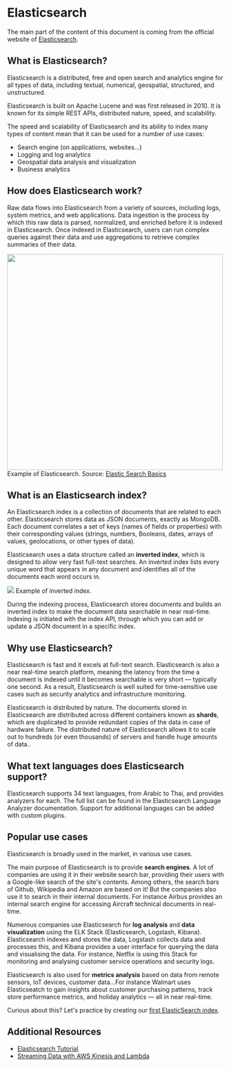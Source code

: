 # Elasticsearch

The main part of the content of this document is coming from the official website of [Elasticsearch](https://www.elastic.co/what-is/elasticsearch).

## What is Elasticsearch?

Elasticsearch is a distributed, free and open search and analytics engine for all types of data, including textual, numerical, geospatial, structured, and unstructured. 

Elasticsearch is built on Apache Lucene and was first released in 2010. It is known for its simple REST APIs, distributed nature, speed, and scalability.

The speed and scalability of Elasticsearch and its ability to index many types of content mean that it can be used for a number of use cases:

- Search engine (on applications, websites...)
- Logging and log analytics
- Geospatial data analysis and visualization
- Business analytics

## How does Elasticsearch work?

Raw data flows into Elasticsearch from a variety of sources, including logs, system metrics, and web applications. Data ingestion is the process by which this raw data is parsed, normalized, and enriched before it is indexed in Elasticsearch. Once indexed in Elasticsearch, users can run complex queries against their data and use aggregations to retrieve complex summaries of their data.


<img src="https://soshace.com/wp-content/uploads/ES-indexing-process.png" width = 500 px>Example of Elasticsearch. Source: [Elastic Search Basics](https://soshace.com/elastic-search-basics/)</img>


## What is an Elasticsearch index?

An Elasticsearch index is a collection of documents that are related to each other. Elasticsearch stores data as JSON documents, exactly as MongoDB. Each document correlates a set of keys (names of fields or properties) with their corresponding values (strings, numbers, Booleans, dates, arrays of values, geolocations, or other types of data).

Elasticsearch uses a data structure called an **inverted index**, which is designed to allow very fast full-text searches. An inverted index lists every unique word that appears in any document and identifies all of the documents each word occurs in.


<img src="https://res.cloudinary.com/hevo/image/upload/f_auto,q_auto/v1686061160/hevo-learn-1/elasticsearch_index_example.jpg?_i=AA"> Example of inverted index. </img>

During the indexing process, Elasticsearch stores documents and builds an inverted index to make the document data searchable in near real-time. Indexing is initiated with the index API, through which you can add or update a JSON document in a specific index.

## Why use Elasticsearch?

Elasticsearch is fast and it excels at full-text search. Elasticsearch is also a near real-time search platform, meaning the latency from the time a document is indexed until it becomes searchable is very short — typically one second. As a result, Elasticsearch is well suited for time-sensitive use cases such as security analytics and infrastructure monitoring.

Elasticsearch is distributed by nature. The documents stored in Elasticsearch are distributed across different containers known as **shards**, which are duplicated to provide redundant copies of the data in case of hardware failure. The distributed nature of Elasticsearch allows it to scale out to hundreds (or even thousands) of servers and handle huge amounts of data..

## What text languages does Elasticsearch support?

Elasticsearch supports 34 text languages, from Arabic to Thai, and provides analyzers for each. The full list can be found in the Elasticsearch Language Analyzer documentation. Support for additional languages can be added with custom plugins.

## Popular use cases

Elasticsearch is broadly used in the market, in various use cases.

The main purpose of Elasticsearch is to provide **search engines**. A lot of companies are using it in their website search bar, providing their users with a Google-like search of the site's contents. Among others, the search bars of Github, Wikipedia and Amazon are based on it! But the companies also use it to search in their internal documents. For instance Airbus provides an internal search engine for accessing Aircraft technical documents in real-time.

Numerous companies use Elasticsearch for **log analysis** and **data visualization** using the ELK Stack (Elasticsearch, Logstash, Kibana). Elasticsearch indexes and stores the data, Logstash collects data and processes this, and Kibana provides a user interface for querying the data and visualising the data. For instance, Netflix is using this Stack for monitoring and analysing customer service operations and security logs.

Elasticsearch is also used for **metrics analysis** based on data from remote sensors, IoT devices, customer data...For instance Walmart uses Elasticseatch to gain insights about customer purchasing patterns, track store performance metrics, and holiday analytics — all in near real-time.

Curious about this? Let's practice by creating our [first ElasticSearch index](./2.Setup.ipynb).

## Additional Resources

* [Elasticsearch Tutorial](https://www.tutorialspoint.com/elasticsearch/index.htm)
* [Streaming Data with AWS Kinesis and Lambda](https://www.datacamp.com/courses/streaming-data-with-aws-kinesis-and-lambda)







